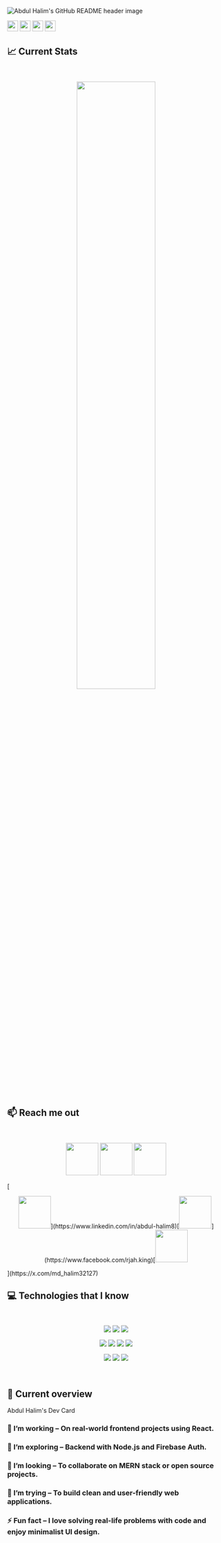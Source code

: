 <img src="https://i.ibb.co.com/4ZyqWhtN/Black-Modern-Personal-Linked-In-Banner.png" alt="Abdul Halim's GitHub README header image">
<p><a href="https://x.com/md_halim32127"><img src="https://img.shields.io/badge/twitter-%231DA1F2.svg?&style=for-the-badge&logo=twitter&logoColor=white" height=25></a> <a href="https://www.linkedin.com/in/abdul-halim8/"><img src="https://img.shields.io/badge/linkedin-%230077B5.svg?&style=for-the-badge&logo=linkedin&logoColor=white" height=25></a> <a href="https://www.instagram.com/rjahking_007"><img src="https://img.shields.io/badge/instagram-%23E4405F.svg?&style=for-the-badge&logo=instagram&logoColor=white" height=25></a> <a href="https://www.youtube.com/channel/UC4kWGRhS4ffmjcksxKc3tPA"><img src="https://img.shields.io/badge/youtube-%2312100E.svg?&style=for-the-badge&logo=youtube&logoColor=white" height=25></a>

## :chart_with_upwards_trend: Current Stats

<br />
<p align="center">
  <img width="60%" src="https://github-readme-streak-stats.herokuapp.com?user=mir-hussain&theme=react&hide_border=true&background=0D1117&stroke=0D1117&fire=FF1CF7&sideLabels=00F0FF&currStreakNum=FF1CF7&ring=FF1CF7&currStreakLabel=FF1CF7&sideNums=00F0FF" />
</p>

## :mailbox: Reach me out

<br />
<p align="center">
  <a href="https://www.linkedin.com/in/abdul-halim8"><img src="https://github.com/mir-hussain/mir-hussain/blob/main/images/icons/Linkedin.png" height=75></a>
  <a href="https://www.linkedin.com/in/abdul-halim8"><img src="https://github.com/mir-hussain/mir-hussain/blob/main/images/icons/Linkedin.png" height=75></a>
  <a href="https://www.linkedin.com/in/abdul-halim8"><img src="https://github.com/mir-hussain/mir-hussain/blob/main/images/icons/Linkedin.png" height=75></a>
</p>
[<p align="center"><img height="75" src="https://github.com/mir-hussain/mir-hussain/blob/main/images/icons/Linkedin.png">](https://www.linkedin.com/in/abdul-halim8)[<img height="75" src="https://github.com/mir-hussain/mir-hussain/blob/main/images/icons/Facebook.png">](https://www.facebook.com/rjah.king)[<img height="75" src="https://github.com/mir-hussain/mir-hussain/blob/main/images/icons/Twitter.png"> </p>](https://x.com/md_halim32127)

<br />

## :computer: Technologies that I know

<br>
<p align="center">
<img src="https://github.com/mir-hussain/mir-hussain/blob/main/images/icons/HTML.png"/>
<img src="https://github.com/mir-hussain/mir-hussain/blob/main/images/icons/css.png"/>
<img src="https://github.com/mir-hussain/mir-hussain/blob/main/images/icons/JavaScript.png"/>
</p>
<p align="center">
<img src="https://github.com/mir-hussain/mir-hussain/blob/main/images/icons/react.png"/>
<img src="https://github.com/mir-hussain/mir-hussain/blob/main/images/icons/tailwind.png"/>
<img src="https://github.com/mir-hussain/mir-hussain/blob/main/images/icons/Bootsrap.png"/>
<img src="https://github.com/mir-hussain/mir-hussain/blob/main/images/icons/firebase.png"/>
</p>
<p align="center">
<img src="https://github.com/mir-hussain/mir-hussain/blob/main/images/icons/node.png"/>
<img src="https://github.com/mir-hussain/mir-hussain/blob/main/images/icons/express.png"/>
<img src="https://github.com/mir-hussain/mir-hussain/blob/main/images/icons/mongo.png"/>
</p><br/>

## :eyes: Current overview

Abdul Halim's Dev Card

### 🔭 I’m working – On real-world frontend projects using React.
### 🌱 I’m exploring – Backend with Node.js and Firebase Auth.
### 👯 I’m looking – To collaborate on MERN stack or open source projects.
### 🤔 I’m trying – To build clean and user-friendly web applications.
### ⚡ Fun fact – I love solving real-life problems with code and enjoy minimalist UI design.


<br />
